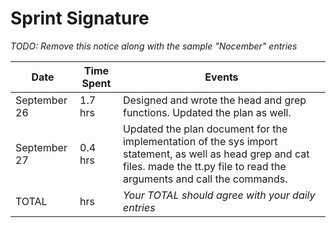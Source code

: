 # Sprint Signature

*TODO: Remove this notice along with the sample "Nocember" entries*

| Date        | Time Spent | Events
|-------------|------------|--------------------
| September 26| 1.7 hrs    | Designed and wrote the head and grep functions. Updated the plan as well.
| September 27| 0.4 hrs    | Updated the plan document for the implementation of the sys import statement, as well as head grep and cat files. made the tt.py file to read the arguments and call the commands. 
| TOTAL       | hrs        | *Your TOTAL should agree with your daily entries*
